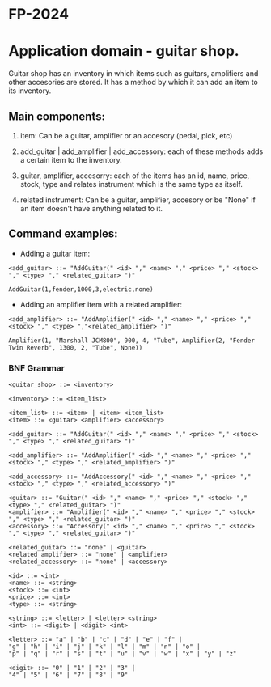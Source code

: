 # FP-2024 
# Application domain - guitar shop. 

Guitar shop has an inventory in which items such as guitars, amplifiers and other accesories are stored. It has a method by which it can add an item to its inventory.

## Main components:
1. item: Can be a guitar, amplifier or an accesory (pedal, pick, etc)

2. add_guitar | add_amplifier | add_accessory: each of these methods adds a certain item to the inventory.

3. guitar, amplifier, accesorry: each of the items has an id, name, price, stock, type and relates instrument which is the same type as itself.

4. related instrument: Can be a guitar, amplifier, accesory or be "None" if an item doesn't have anything related to it.

## Command examples:

- Adding a guitar item:
```
<add_guitar> ::= "AddGuitar(" <id> "," <name> "," <price> "," <stock> "," <type> "," <related_guitar> ")"

AddGuitar(1,fender,1000,3,electric,none)
```

- Adding an amplifier item with a related amplifier:
```
<add_amplifier> ::= "AddAmplifier(" <id> "," <name> "," <price> "," <stock> "," <type> ","<related_amplifier> ")"

Amplifier(1, "Marshall JCM800", 900, 4, "Tube", Amplifier(2, "Fender Twin Reverb", 1300, 2, "Tube", None))
```

### BNF Grammar

```bnf
<guitar_shop> ::= <inventory>

<inventory> ::= <item_list>

<item_list> ::= <item> | <item> <item_list>
<item> ::= <guitar> <amplifier> <accessory>

<add_guitar> ::= "AddGuitar(" <id> "," <name> "," <price> "," <stock> "," <type> "," <related_guitar> ")"

<add_amplifier> ::= "AddAmplifier(" <id> "," <name> "," <price> "," <stock> "," <type> "," <related_amplifier> ")"

<add_accessory> ::= "AddAccessory(" <id> "," <name> "," <price> "," <stock> "," <type> "," <related_accessory> ")"  

<guitar> ::= "Guitar(" <id> "," <name> "," <price> "," <stock> "," <type> "," <related_guitar> ")"
<amplifier> ::= "Amplifier(" <id> "," <name> "," <price> "," <stock> "," <type> "," <related_guitar> ")"
<accessory> ::= "Accessory(" <id> "," <name> "," <price> "," <stock> "," <type> "," <related_guitar> ")"

<related_guitar> ::= "none" | <guitar>
<related_amplifier> ::= "none" | <amplifier>
<related_accessory> ::= "none" | <accessory>

<id> ::= <int>
<name> ::= <string>
<stock> ::= <int>
<price> ::= <int>
<type> ::= <string>

<string> ::= <letter> | <letter> <string>
<int> ::= <digit> | <digit> <int>

<letter> ::= "a" | "b" | "c" | "d" | "e" | "f" |
"g" | "h" | "i" | "j" | "k" | "l" | "m" | "n" | "o" |
"p" | "q" | "r" | "s" | "t" | "u" | "v" | "w" | "x" | "y" | "z"

<digit> ::= "0" | "1" | "2" | "3" |
"4" | "5" | "6" | "7" | "8" | "9"
```